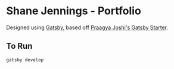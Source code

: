 # Shane Jennings - Portfolio
Designed using  [Gatsby](https://www.gatsbyjs.org/), based off [Praagya Joshi's Gatsby Starter](https://github.com/praagyajoshi/gatsby-starter-2column-portfolio).

## To Run
```
gatsby develop
```